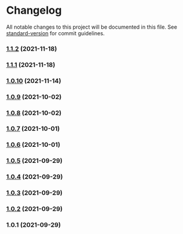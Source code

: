 # Changelog

All notable changes to this project will be documented in this file. See [standard-version](https://github.com/conventional-changelog/standard-version) for commit guidelines.

### [1.1.2](https://github.com/nicobrinkkemper/type-guard-helpers/compare/v1.1.1...v1.1.2) (2021-11-18)

### [1.1.1](https://github.com/nicobrinkkemper/type-guard-helpers/compare/v1.0.10...v1.1.1) (2021-11-18)

### [1.0.10](https://github.com/nicobrinkkemper/type-guard-helpers/compare/v1.0.9...v1.0.10) (2021-11-14)

### [1.0.9](https://github.com/nicobrinkkemper/type-guard-helpers/compare/v1.0.8...v1.0.9) (2021-10-02)

### [1.0.8](https://github.com/nicobrinkkemper/type-guard-helpers/compare/v1.0.7...v1.0.8) (2021-10-02)

### [1.0.7](https://github.com/nicobrinkkemper/type-guard-helpers/compare/v1.0.6...v1.0.7) (2021-10-01)

### [1.0.6](https://github.com/nicobrinkkemper/type-guard-helpers/compare/v1.0.5...v1.0.6) (2021-10-01)

### [1.0.5](https://github.com/nicobrinkkemper/type-guard-helpers/compare/v1.0.4...v1.0.5) (2021-09-29)

### [1.0.4](https://github.com/nicobrinkkemper/type-guard-helpers/compare/v1.0.3...v1.0.4) (2021-09-29)

### [1.0.3](https://github.com/nicobrinkkemper/type-guard-helpers/compare/v1.0.2...v1.0.3) (2021-09-29)

### [1.0.2](https://github.com/nicobrinkkemper/type-guard-helpers/compare/v1.0.1...v1.0.2) (2021-09-29)

### 1.0.1 (2021-09-29)
